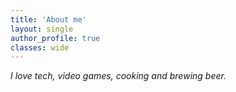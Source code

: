 ```yaml
---
title: 'About me'
layout: single
author_profile: true
classes: wide
---
```


*I love tech, video games, cooking and brewing beer.*
